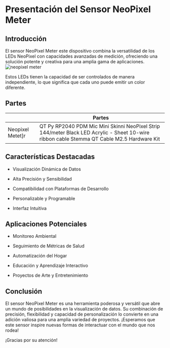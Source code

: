 # Presentación del Sensor NeoPixel Meter

## Introducción

El sensor NeoPixel Meter este dispositivo combina la versatilidad de los LEDs NeoPixel con capacidades avanzadas de medición, ofreciendo una solución potente y creativa para una amplia gama de aplicaciones.
![neopixel meter](https://cdn-learn.adafruit.com/guides/cropped_images/000/003/512/medium640thumb/guide-thumb-horz.gif?1643490992)

Estos LEDs tienen la capacidad de ser controlados de manera independiente, lo que significa que cada uno puede emitir un color diferente.

## Partes 
|                  | Partes                                                                                                                                        |
|------------------|-----------------------------------------------------------------------------------------------------------------------------------------------|
| Neopixel Metet]r | QT Py RP2040 PDM Mic Mini Skinni NeoPixel Strip 144/meter Black LED Acrylic - Sheet  10-wire ribbon cable  Stemma QT Cable  M2.5 Hardware Kit |

## Características Destacadas

- Visualización Dinámica de Datos

- Alta Precisión y Sensibilidad

- Compatibilidad con Plataformas de Desarrollo

- Personalizable y Programable

- Interfaz Intuitiva

## Aplicaciones Potenciales

- Monitoreo Ambiental

- Seguimiento de Métricas de Salud

- Automatización del Hogar

- Educación y Aprendizaje Interactivo

- Proyectos de Arte y Entretenimiento

## Conclusión

El sensor NeoPixel Meter es una herramienta poderosa y versátil que abre un mundo de posibilidades en la visualización de datos. Su combinación de precisión, flexibilidad y capacidad de personalización lo convierte en una adición valiosa para una amplia variedad de proyectos. ¡Esperamos que este sensor inspire nuevas formas de interactuar con el mundo que nos rodea!

¡Gracias por su atención!

